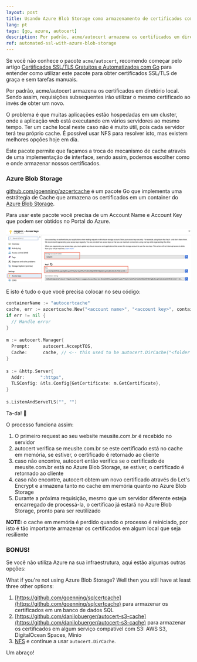 ```yaml
---
layout: post
title: Usando Azure Blob Storage como armazenamento de certificados com Go acme/autocert
lang: pt
tags: [go, azure, autocert]
description: Por padrão, acme/autocert armazena os certificados em diretório local. Sendo assim, requisições subsequentes irão utilizar o mesmo certificado ao invés de obter um novo. Mas e se sua aplicação estiver executando em vários servidores? Como você garante que todos os servidores estão utilizando o mesmo certificado? Descubra aqui como podemos utilizar o Azure Blob Storage para resolver este problema.
ref: automated-ssl-with-azure-blob-storage
---
```


Se você não conhece o pacote `acme/autocert`, recomendo começar pelo artigo [Certificados SSL/TLS Gratuitos e Automatizados com Go](https://goenning.net/2017/11/08/certificados-gratuitos-automaticos-com-go/) para entender como utilizar este pacote para obter certificados SSL/TLS de graça e sem tarefas manuais.

Por padrão, acme/autocert armazena os certificados em diretório local. Sendo assim, requisições subsequentes irão utilizar o mesmo certificado ao invés de obter um novo.

O problema é que muitas aplicações estão hospedadas em um cluster, onde a aplicação web está executando em vários servidores ao mesmo tempo. Ter um cache local neste caso não é muito útil, pois cada servidor terá teu próprio cache. É possível usar NFS para resolver isto, mas existem melhores opções hoje em dia.

Este pacote permite que façamos a troca do mecanismo de cache através de uma implementação de interface, sendo assim, podemos escolher como e onde armazenar nossos certificados.

### Azure Blob Storage

[github.com/goenning/azcertcache](https://github.com/goenning/azcertcache) é um pacote Go que implementa uma estrátegia de Cache que armazena os certificados em um container do [Azure Blob Storage](https://azure.microsoft.com/en-us/services/storage/blobs/).

Para usar este pacote você precisa de um Account Name e Account Key que podem ser obtidos no Portal do Azure.

![](/public/images/2018/12/azbs-key.png)

E isto é tudo o que você precisa colocar no seu código:

```go
containerName := "autocertcache"
cache, err := azcertcache.New("<account name>", "<account key>", containerName)
if err != nil {
  // Handle error
}

m := autocert.Manager{
  Prompt:     autocert.AcceptTOS,
  Cache:      cache, // <-- this used to be autocert.DirCache("<folder name>"),
}

s := &http.Server{
  Addr:      ":https",
  TLSConfig: &tls.Config{GetCertificate: m.GetCertificate},
}

s.ListenAndServeTLS("", "")
```

Ta-da! 🎉

O processo funciona assim:

1. O primeiro request ao seu website meusite.com.br é recebido no servidor
2. autocert verifica se meusite.com.br se este certificado está no cache em memória, se estiver, o certificado é retornado ao cliente
3. caso não encontre, autocert então verifica se o certificado de meusite.com.br está no Azure Blob Storage, se estiver, o certificado é retornado ao cliente
4. caso não encontre, autocert obtem um novo certificado através do Let's Encrypt e armazena tanto no cache em memória quanto no Azure Blob Storage
5. Durante a próxima requisição, mesmo que um servidor diferente esteja encarregado de processá-la, o certificao já estará no Azure Blob Storage, pronto para ser reutilizado

**NOTE:** o cache em memória é perdido quando o processo é reiniciado, por isto é tão importante armazenar os certificados em algum local que seja resiliente

### BONUS!

Se você não utiliza Azure na sua infraestrutura, aqui estão algumas outras opções:

What if you're not using Azure Blob Storage? Well then you still have at least three other options:

1. [https://github.com/goenning/sqlcertcache](https://github.com/goenning/sqlcertcache) para armazenar os certificados em um banco de dados SQL
2. [https://github.com/danilobuerger/autocert-s3-cache](https://github.com/danilobuerger/autocert-s3-cache) para armazenar os certificados em algum serviço compatível com S3: AWS S3, DigitalOcean Spaces, Minio
3. [NFS](https://en.wikipedia.org/wiki/Network_File_System) e continue a usar `autocert.DirCache`.

Um abraço!